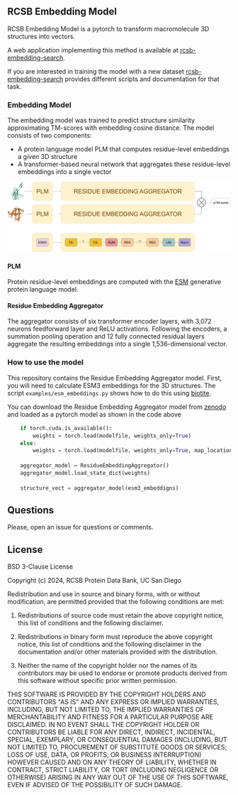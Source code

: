 
RCSB Embedding Model
---

RCSB Embedding Model is a pytorch to transform macromolecule 3D structures into vectors.

A web application implementing this method is available at [rcsb-embedding-search](http://embedding-search.rcsb.org).

If you are interested in training the model with a new dataset [rcsb-embedding-search](https://github.com/bioinsilico/rcsb-embedding-search)
provides different scripts and documentation for that task.

### Embedding Model
The embedding model was trained to predict structure similarity approximating TM-scores with embedding cosine distance.
The model consists of two components:
- A protein language model PLM that computes residue-level embeddings a given 3D structure
- A transformer-based neural network that aggregates these residue-level embeddings into a single vector

![Embedding model architecture](assets/embedding-model-architecture.png)

#### PLM
Protein residue-level embeddings are computed with the [ESM](https://www.evolutionaryscale.ai/) generative protein language model.

#### Residue Embedding Aggregator

The aggregator consists of six transformer encoder layers, with 3,072 neurons feedforward layer and ReLU activations.
Following the encoders, a summation pooling operation and 12 fully connected residual layers aggregate the resulting embeddings into a single 1,536-dimensional vector.

### How to use the model
This repository contains the Residue Embedding Aggregator model. First, you will need to calculate ESM3 embeddings for the 3D structures.
The script `examples/esm_embeddings.py` shows how to do this using [biotite](https://www.biotite-python.org/).

You can download the Residue Embedding Aggregator model from [zenodo]() and loaded as a pytorch model as shown in the code above 

```python
    if torch.cuda.is_available():
        weights = torch.load(modelfile, weights_only=True)
    else:
        weights = torch.load(modelfile, weights_only=True, map_location='cpu')

    aggregator_model = ResidueEmbeddingAggregator()
    aggregator_model.load_state_dict(weights)

    structure_vect = aggregator_model(esm3_embeddigns)
```

Questions
---
Please, open an issue for questions or comments.

License
---
BSD 3-Clause License

Copyright (c) 2024, RCSB Protein Data Bank, UC San Diego

Redistribution and use in source and binary forms, with or without
modification, are permitted provided that the following conditions are met:

1. Redistributions of source code must retain the above copyright notice, this
   list of conditions and the following disclaimer.

2. Redistributions in binary form must reproduce the above copyright notice,
   this list of conditions and the following disclaimer in the documentation
   and/or other materials provided with the distribution.

3. Neither the name of the copyright holder nor the names of its
   contributors may be used to endorse or promote products derived from
   this software without specific prior written permission.

THIS SOFTWARE IS PROVIDED BY THE COPYRIGHT HOLDERS AND CONTRIBUTORS "AS IS"
AND ANY EXPRESS OR IMPLIED WARRANTIES, INCLUDING, BUT NOT LIMITED TO, THE
IMPLIED WARRANTIES OF MERCHANTABILITY AND FITNESS FOR A PARTICULAR PURPOSE ARE
DISCLAIMED. IN NO EVENT SHALL THE COPYRIGHT HOLDER OR CONTRIBUTORS BE LIABLE
FOR ANY DIRECT, INDIRECT, INCIDENTAL, SPECIAL, EXEMPLARY, OR CONSEQUENTIAL
DAMAGES (INCLUDING, BUT NOT LIMITED TO, PROCUREMENT OF SUBSTITUTE GOODS OR
SERVICES; LOSS OF USE, DATA, OR PROFITS; OR BUSINESS INTERRUPTION) HOWEVER
CAUSED AND ON ANY THEORY OF LIABILITY, WHETHER IN CONTRACT, STRICT LIABILITY,
OR TORT (INCLUDING NEGLIGENCE OR OTHERWISE) ARISING IN ANY WAY OUT OF THE USE
OF THIS SOFTWARE, EVEN IF ADVISED OF THE POSSIBILITY OF SUCH DAMAGE.
